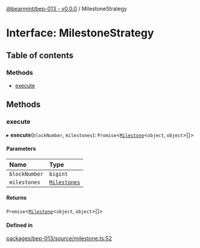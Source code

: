 [@bearmint/bep-013 - v0.0.0](../README.md) / MilestoneStrategy

# Interface: MilestoneStrategy

## Table of contents

### Methods

- [execute](MilestoneStrategy.md#execute)

## Methods

### execute

▸ **execute**(`blockNumber`, `milestones`): `Promise`<[`Milestone`](Milestone.md)<`object`, `object`\>[]\>

#### Parameters

| Name | Type |
| :------ | :------ |
| `blockNumber` | `bigint` |
| `milestones` | [`Milestones`](../README.md#milestones) |

#### Returns

`Promise`<[`Milestone`](Milestone.md)<`object`, `object`\>[]\>

#### Defined in

[packages/bep-013/source/milestone.ts:52](https://github.com/bearmint/bearmint/blob/main/packages/bep-013/source/milestone.ts#L52)
